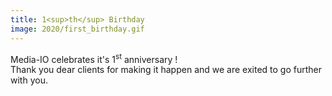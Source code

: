 ```yaml
---
title: 1<sup>th</sup> Birthday
image: 2020/first_birthday.gif
---
```


Media-IO celebrates it's 1<sup>st</sup> anniversary !  
Thank you dear clients for making it happen and we are exited to go further with you.  
